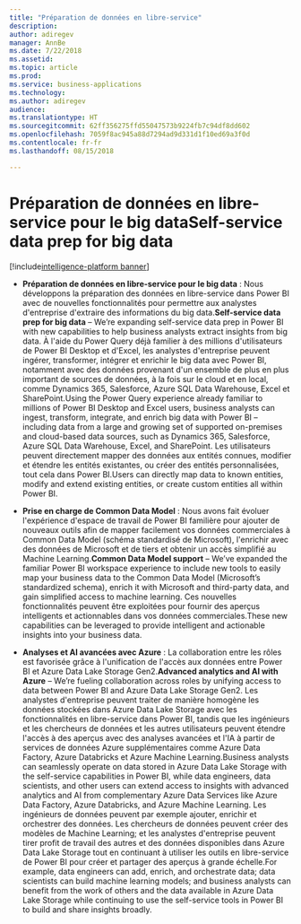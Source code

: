 ```yaml
---
title: "Préparation de données en libre-service"
description: 
author: adiregev
manager: AnnBe
ms.date: 7/22/2018
ms.assetid: 
ms.topic: article
ms.prod: 
ms.service: business-applications
ms.technology: 
ms.author: adiregev
audience: 
ms.translationtype: HT
ms.sourcegitcommit: 62ff356275ffd55047573b9224fb7c94df8dd602
ms.openlocfilehash: 7059f8ac945a88d7294ad9d331d1f10ed69a3f0d
ms.contentlocale: fr-fr
ms.lasthandoff: 08/15/2018

---
```


#  <a name="self-service-data-prep-for-big-data"></a><span data-ttu-id="f77c8-102">Préparation de données en libre-service pour le big data</span><span class="sxs-lookup"><span data-stu-id="f77c8-102">Self-service data prep for big data</span></span>  

[!include[intelligence-platform banner](../../includes/intelligence-platform.md)]




-   <span data-ttu-id="f77c8-103">**Préparation de données en libre-service pour le big data** : Nous développons la préparation des données en libre-service dans Power BI avec de nouvelles fonctionnalités pour permettre aux analystes d'entreprise d'extraire des informations du big data.</span><span class="sxs-lookup"><span data-stu-id="f77c8-103">**Self-service data prep for big data** – We’re expanding self-service data prep in Power BI with new capabilities to help business analysts extract insights from big data.</span></span> <span data-ttu-id="f77c8-104">À l'aide du Power Query déjà familier à des millions d'utilisateurs de Power BI Desktop et d'Excel, les analystes d'entreprise peuvent ingérer, transformer, intégrer et enrichir le big data avec Power BI, notamment avec des données provenant d'un ensemble de plus en plus important de sources de données, à la fois sur le cloud et en local, comme Dynamics 365, Salesforce, Azure SQL Data Warehouse, Excel et SharePoint.</span><span class="sxs-lookup"><span data-stu-id="f77c8-104">Using the Power Query experience already familiar to millions of Power BI Desktop and Excel users, business analysts can ingest, transform, integrate, and enrich big data with Power BI – including data from a large and growing set of supported on-premises and cloud-based data sources, such as Dynamics 365, Salesforce, Azure SQL Data Warehouse, Excel, and SharePoint.</span></span> <span data-ttu-id="f77c8-105">Les utilisateurs peuvent directement mapper des données aux entités connues, modifier et étendre les entités existantes, ou créer des entités personnalisées, tout cela dans Power BI.</span><span class="sxs-lookup"><span data-stu-id="f77c8-105">Users can directly map data to known entities, modify and extend existing entities, or create custom entities all within Power BI.</span></span>

- <span data-ttu-id="f77c8-106">**Prise en charge de Common Data Model** : Nous avons fait évoluer l'expérience d'espace de travail de Power BI familière pour ajouter de nouveaux outils afin de mapper facilement vos données commerciales à Common Data Model (schéma standardisé de Microsoft), l'enrichir avec des données de Microsoft et de tiers et obtenir un accès simplifié au Machine Learning.</span><span class="sxs-lookup"><span data-stu-id="f77c8-106">**Common Data Model support** – We’ve expanded the familiar Power BI workspace experience to include new tools to easily map your business data to the Common Data Model (Microsoft’s standardized schema), enrich it with Microsoft and third-party data, and gain simplified access to machine learning.</span></span> <span data-ttu-id="f77c8-107">Ces nouvelles fonctionnalités peuvent être exploitées pour fournir des aperçus intelligents et actionnables dans vos données commerciales.</span><span class="sxs-lookup"><span data-stu-id="f77c8-107">These new capabilities can be leveraged to provide intelligent and actionable insights into your business data.</span></span> 

-   <span data-ttu-id="f77c8-108">**Analyses et AI avancées avec Azure** : La collaboration entre les rôles est favorisée grâce à l'unification de l'accès aux données entre Power BI et Azure Data Lake Storage Gen2.</span><span class="sxs-lookup"><span data-stu-id="f77c8-108">**Advanced analytics and AI with Azure** – We’re fueling collaboration across roles by unifying access to data between Power BI and Azure Data Lake Storage Gen2.</span></span> <span data-ttu-id="f77c8-109">Les analystes d'entreprise peuvent traiter de manière homogène les données stockées dans Azure Data Lake Storage avec les fonctionnalités en libre-service dans Power BI, tandis que les ingénieurs et les chercheurs de données et les autres utilisateurs peuvent étendre l'accès à des aperçus avec des analyses avancées et l'IA à partir de services de données Azure supplémentaires comme Azure Data Factory, Azure Databricks et Azure Machine Learning.</span><span class="sxs-lookup"><span data-stu-id="f77c8-109">Business analysts can seamlessly operate on data stored in Azure Data Lake Storage with the self-service capabilities in Power BI, while data engineers, data scientists, and other users can extend access to insights with advanced analytics and AI from complementary Azure Data Services like Azure Data Factory, Azure Databricks, and Azure Machine Learning.</span></span> <span data-ttu-id="f77c8-110">Les ingénieurs de données peuvent par exemple ajouter, enrichir et orchestrer des données. Les chercheurs de données peuvent créer des modèles de Machine Learning; et les analystes d'entreprise peuvent tirer profit de travail des autres et des données disponibles dans Azure Data Lake Storage tout en continuant à utiliser les outils en libre-service de Power BI pour créer et partager des aperçus à grande échelle.</span><span class="sxs-lookup"><span data-stu-id="f77c8-110">For example, data engineers can add, enrich, and orchestrate data; data scientists can build machine learning models; and business analysts can benefit from the work of others and the data available in Azure Data Lake Storage while continuing to use the self-service tools in Power BI to build and share insights broadly.</span></span>

